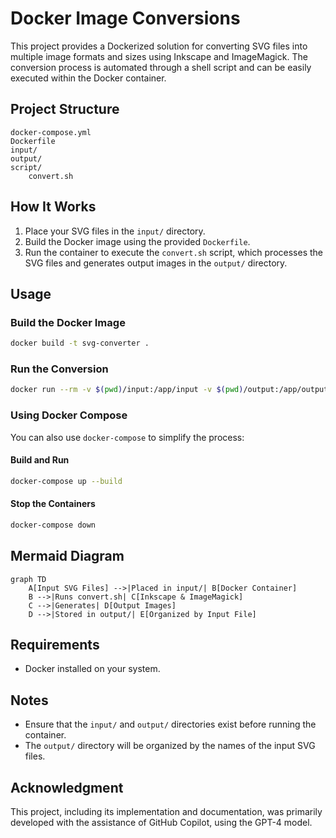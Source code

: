 # Docker Image Conversions

This project provides a Dockerized solution for converting SVG files into multiple image formats and sizes using Inkscape and ImageMagick. The conversion process is automated through a shell script and can be easily executed within the Docker container.

## Project Structure

```plaintext
docker-compose.yml
Dockerfile
input/
output/
script/
    convert.sh
```

## How It Works

1. Place your SVG files in the `input/` directory.
2. Build the Docker image using the provided `Dockerfile`.
3. Run the container to execute the `convert.sh` script, which processes the SVG files and generates output images in the `output/` directory.

## Usage

### Build the Docker Image
```bash
docker build -t svg-converter .
```

### Run the Conversion
```bash
docker run --rm -v $(pwd)/input:/app/input -v $(pwd)/output:/app/output svg-converter
```

### Using Docker Compose

You can also use `docker-compose` to simplify the process:

#### Build and Run
```bash
docker-compose up --build
```

#### Stop the Containers
```bash
docker-compose down
```

## Mermaid Diagram

```mermaid
graph TD
    A[Input SVG Files] -->|Placed in input/| B[Docker Container]
    B -->|Runs convert.sh| C[Inkscape & ImageMagick]
    C -->|Generates| D[Output Images]
    D -->|Stored in output/| E[Organized by Input File]
```

## Requirements

- Docker installed on your system.

## Notes

- Ensure that the `input/` and `output/` directories exist before running the container.
- The `output/` directory will be organized by the names of the input SVG files.

## Acknowledgment

This project, including its implementation and documentation, was primarily developed with the assistance of GitHub Copilot, using the GPT-4 model.
